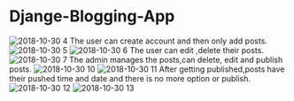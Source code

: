 ﻿# Djange-Blogging-App
![2018-10-30 4](https://user-images.githubusercontent.com/21220767/47709278-e826fc00-dc55-11e8-90a8-dff98a2a4957.png)
The user can create account and then only add posts.
![2018-10-30 5](https://user-images.githubusercontent.com/21220767/47710207-389f5900-dc58-11e8-8159-54bc856032ed.png)
![2018-10-30 6](https://user-images.githubusercontent.com/21220767/47710233-49e86580-dc58-11e8-84d8-fe269df5492c.png)
The user can edit ,delete their posts.
![2018-10-30 7](https://user-images.githubusercontent.com/21220767/47710281-64224380-dc58-11e8-8ac7-a82ae2c0b679.png)
The admin manages the posts,can delete, edit and publish posts.
![2018-10-30 10](https://user-images.githubusercontent.com/21220767/47710913-fa0a9e00-dc59-11e8-9c77-9c2267b5aa5c.png)
![2018-10-30 11](https://user-images.githubusercontent.com/21220767/47710920-fd9e2500-dc59-11e8-9d35-b9a35ceaadc9.png)
After getting published,posts have their pushed time and date and there is no more option or publish.
![2018-10-30 12](https://user-images.githubusercontent.com/21220767/47711142-8321d500-dc5a-11e8-9296-c1d61ea7812f.png)
![2018-10-30 13](https://user-images.githubusercontent.com/21220767/47711169-946ae180-dc5a-11e8-9e15-55c2bd1cb6be.png)

